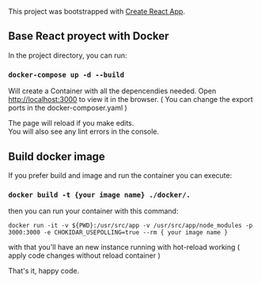 This project was bootstrapped with [Create React App](https://github.com/facebook/create-react-app).

## Base React proyect with Docker

In the project directory, you can run:

### `docker-compose up -d --build`

Will create a Container with all the depencendies needed.
Open [http://localhost:3000](http://localhost:3000) to view it in the browser. ( You can change the export ports in the docker-composer.yaml )

The page will reload if you make edits.<br>
You will also see any lint errors in the console.

## Build docker image

If you prefer build and image and run the container you can execute:

### `docker build -t {your image name} ./docker/.`

then you can run your container with this command:

 `docker run -it -v ${PWD}:/usr/src/app -v /usr/src/app/node_modules -p 3000:3000 -e CHOKIDAR_USEPOLLING=true --rm { your image name }`
  
with that you'll have an new instance running with hot-reload working ( apply code changes without reload container )

That's it, happy code.
